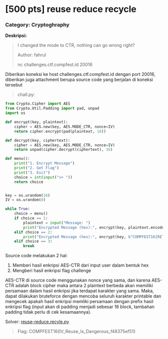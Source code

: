 # [500 pts] reuse reduce recycle
### Category: Cryptoghraphy
**Deskripsi:**  
>I changed the mode to CTR, nothing can go wrong right?  
>
>Author: fahrul  
>
>nc challenges.ctf.compfest.id 20016

Diberikan koneksi ke host challenges.ctf.compfest.id dengan port 20016, diberikan juga attachment berupa source code yang berjalan di koneksi tersebut
>chall.py:
```python
from Crypto.Cipher import AES
from Crypto.Util.Padding import pad, unpad
import os

def encrypt(key, plaintext):
    cipher = AES.new(key, AES.MODE_CTR, nonce=IV)
    return cipher.encrypt(pad(plaintext, 16))

def decrypt(key, ciphertext):
    cipher = AES.new(key, AES.MODE_CTR, nonce=IV)
    return unpad(cipher.decrypt(ciphertext), 16)

def menu():
    print("1. Encrypt Message")
    print("2. Get Flag")
    print("3. Exit")
    choice = int(input(">> "))
    return choice


key = os.urandom(16)
IV = os.urandom(8)

while True:
    choice = menu()
    if choice == 1:
        plaintext = input("Message: ")
        print("Encrypted Message (hex):", encrypt(key, plaintext.encode()).hex())
    elif choice == 2:
        print("Encrypted Message (hex):", encrypt(key, b"COMPFEST16{RETACDED}").hex())
    elif choice == 3:
        break
```
Source code melakukan 2 hal:  
1. Memberi hasil enkripsi AES-CTR dari input user dalam bentuk hex
2. Mengberi hasil enkripsi flag challenge

AES-CTR di source code menggunakan nonce yang sama, dan karena AES-CTR adalah block cipher maka antara 2 plaintext berbeda akan memiliki persamaan dalam hasil enkripsi jika terdapat karakter yang sama. Maka, dapat dilakukan bruteforce dengan mencoba seluruh karakter printable dan mengecek apakah hasil enkripsi memliki persamaan dengan prefix hasil enkripsi flag (input akan di padding menjadi sebesar 16 block, tambahan padding tidak perlu di cek kesamaannya).

Solver: [reuse-reduce.recyle.py]()
>Flag: COMPFEST16{IV_Reuse_Is_Dangerous_f48375ef51}
